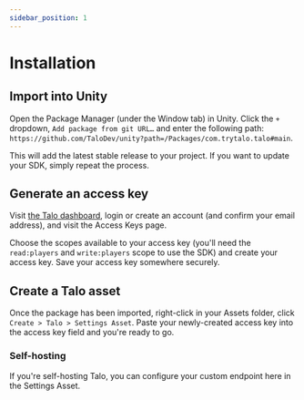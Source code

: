 ```yaml
---
sidebar_position: 1
---
```


# Installation

## Import into Unity

Open the Package Manager (under the Window tab) in Unity. Click the `+` dropdown, `Add package from git URL…` and enter the following path: `https://github.com/TaloDev/unity?path=/Packages/com.trytalo.talo#main`.

This will add the latest stable release to your project. If you want to update your SDK, simply repeat the process.

## Generate an access key

Visit [the Talo dashboard](https://dashboard.trytalo.com), login or create an account (and confirm your email address), and visit the Access Keys page.

Choose the scopes available to your access key (you'll need the `read:players` and `write:players` scope to use the SDK) and create your access key.
Save your access key somewhere securely.

## Create a Talo asset

Once the package has been imported, right-click in your Assets folder, click `Create > Talo > Settings Asset`. Paste your newly-created access key into the access key field and you're ready to go.

### Self-hosting

If you're self-hosting Talo, you can configure your custom endpoint here in the Settings Asset.
